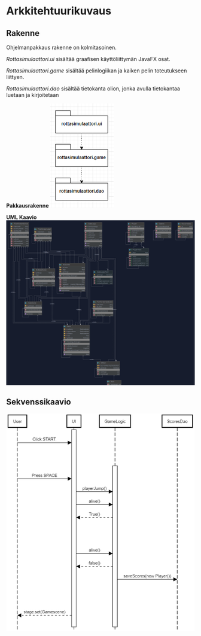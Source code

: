 # Arkkitehtuurikuvaus

## Rakenne

Ohjelmanpakkaus rakenne on kolmitasoinen.


*Rottasimulaattori.ui* sisältää graafisen käyttöliittymän JavaFX osat.

*Rottasimulaattori.game* sisältää pelinlogiikan ja kaiken pelin toteutukseen liittyen.



*Rottasimulaattori.dao* sisältää tietokanta olion, jonka avulla tietokantaa luetaan ja kirjoitetaan


**Pakkausrakenne**
![alt text](https://raw.githubusercontent.com/D3lux3/ot-harjoitustyo/master/documentation/pakkaus.png "Pakkausrakenne.")

**UML Kaavio**
![alt text](https://raw.githubusercontent.com/D3lux3/ot-harjoitustyo/master/documentation/kaavio.png "UML luonnos.")



## Sekvenssikaavio
![alt text](https://raw.githubusercontent.com/D3lux3/ot-harjoitustyo/master/documentation/sekvenssi.png "Sekvenssikaavio")
